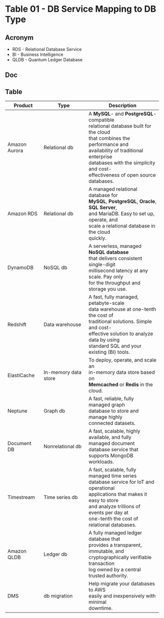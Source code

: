 # Table 01 - DB Service Mapping to DB Type

## Acronym
* RDS - Relational Database Service
* BI - Business Intelligence
* QLDB - Quantum Ledger Database

## Doc

## Table
| Product       | Type                 | Description                                                                                                                                                                                                                                        |
| ------------- | -------------------- | -------------------------------------------------------------------------------------------------------------------------------------------------------------------------------------------------------------------------------------------------- |
| Amazon Aurora | Relational db        | A **MySQL**- and **PostgreSQL**-compatible<br>relational database built for the cloud<br>that combines the performance and<br>availability of traditional enterprise<br>databases with the simplicity and cost-<br>effectiveness of open source databases. |
| Amazon RDS    | Relational db        | A managed relational database for<br>**MySQL**, **PostgreSQL**, **Oracle**, **SQL Server**,<br>and MariaDB. Easy to set up, operate, and<br>scale a relational database in the cloud<br>quickly.                                                                   |
| DynamoDB      | NoSQL db             | A serverless, managed **NoSQL database**<br>that delivers consistent single-digit<br>millisecond latency at any scale. Pay only<br>for the throughput and storage you use.                                                                             |
| Redshift      | Data warehouse       | A fast, fully managed, petabyte-scale<br>data warehouse at one-tenth the cost of<br>traditional solutions. Simple and cost-<br>effective solution to analyze data by using<br>standard SQL and your existing (BI) tools.                           |
| ElastiCache   | In-memory data store | To deploy, operate, and scale an<br>in-memory data store based on<br>**Memcached** or **Redis** in the cloud.                                                                                                                                              |
| Neptune       | Graph db             | A fast, reliable, fully managed graph<br>database to store and manage highly<br>connected datasets.                                                                                                                                                |
| Document DB   | Nonrelational db     | A fast, scalable, highly available, and fully<br>managed document database service that<br>supports MongoDB workloads.                                                                                                                             |
| Timestream    | Time series db       | A fast, scalable, fully managed time series<br>database service for IoT and operational<br>applications that makes it easy to store<br>and analyze trillions of events per day at<br>one-tenth the cost of relational databases.                   |
| Amazon QLDB   | Ledger db            | A fully managed ledger database that<br>provides a transparent, immutable, and<br>cryptographically verifiable transaction<br>log owned by a central trusted authority.                                                                            |
| DMS           | db migration         | Help migrate your databases to AWS<br>easily and inexpensively with minimal<br>downtime.                                                                                                                                                           |
